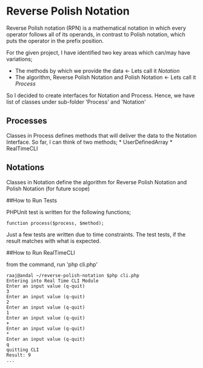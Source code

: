 # Reverse Polish Notation

Reverse Polish notation (RPN) is a mathematical notation in which every operator follows all of its operands,
in contrast to Polish notation, which puts the operator in the prefix position.

For the given project, I have identified two key areas which can/may have variations;
* The methods by which we provide the data <- Lets call it *Notation*
* The algorithm, Reverse Polish Notation and Polish Notation <- Lets call it *Process*

So I decided to create interfaces for Notation and Process. Hence, we have list of classes under sub-folder
'Process' and 'Notation'

## Processes

Classes in Process defines methods that will deliver the data to the Notation Interface.
So far, I can think of two methods;
    * UserDefinedArray
    * RealTimeCLI

## Notations

Classes in Notation define the algorithm for Reverse Polish Notation and Polish Notation (for future scope)


##How to Run Tests

PHPUnit test is written for the following functions;
```
function process($process, $method);
```

Just a few tests are written due to time constraints. The test tests, if the result matches with what is expected.


##How to Run RealTimeCLI

from the command, run 'php cli.php'
```
raaj@andal ~/reverse-polish-notation $php cli.php 
Entering into Real Time CLI Module
Enter an input value (q-quit)
3
Enter an input value (q-quit)
2
Enter an input value (q-quit)
1
Enter an input value (q-quit)
+
Enter an input value (q-quit)
*
Enter an input value (q-quit)
q
quitting CLI
Result: 9
...


